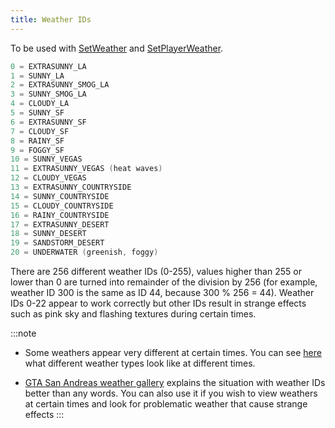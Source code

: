 ```yaml
---
title: Weather IDs
---
```


To be used with [SetWeather](../functions/SetWeather) and [SetPlayerWeather](../functions/SetPlayerWeather).

```c
0 = EXTRASUNNY_LA
1 = SUNNY_LA
2 = EXTRASUNNY_SMOG_LA
3 = SUNNY_SMOG_LA
4 = CLOUDY_LA
5 = SUNNY_SF
6 = EXTRASUNNY_SF
7 = CLOUDY_SF
8 = RAINY_SF
9 = FOGGY_SF
10 = SUNNY_VEGAS
11 = EXTRASUNNY_VEGAS (heat waves)
12 = CLOUDY_VEGAS
13 = EXTRASUNNY_COUNTRYSIDE
14 = SUNNY_COUNTRYSIDE
15 = CLOUDY_COUNTRYSIDE
16 = RAINY_COUNTRYSIDE
17 = EXTRASUNNY_DESERT
18 = SUNNY_DESERT
19 = SANDSTORM_DESERT
20 = UNDERWATER (greenish, foggy)
```

There are 256 different weather IDs (0-255), values higher than 255 or lower than 0 are turned into remainder of the division by 256 (for example, weather ID 300 is the same as ID 44, because 300 % 256 = 44). Weather IDs 0-22 appear to work correctly but other IDs result in strange effects such as pink sky and flashing textures during certain times.

:::note

- Some weathers appear very different at certain times. You can see [here](http://hotmist.ddo.jp/id/weatherhtml) what different weather types look like at different times.

- [GTA San Andreas weather gallery](https://dev.prineside.com/en/gtasa_weather_id/) explains the situation with weather IDs better than any words. You can also use it if you wish to view weathers at certain times and look for problematic weather that cause strange effects
  :::
